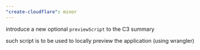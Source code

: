 ```yaml
---
"create-cloudflare": minor
---
```


introduce a new optional `previewScript` to the C3 summary

such script is to be used to locally preview the application (using wrangler)

